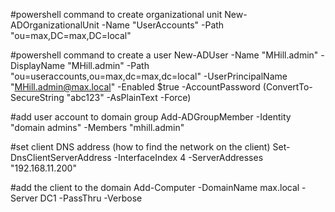 #powershell command to create organizational unit
New-ADOrganizationalUnit -Name "UserAccounts" -Path "ou=max,DC=max,DC=local"

#powershell command to create a user
New-ADUser -Name "MHill.admin" -DisplayName "MHill.admin" -Path "ou=useraccounts,ou=max,dc=max,dc=local" -UserPrincipalName "MHill.admin@max.local" -Enabled $true -AccountPassword (ConvertTo-SecureString "abc123" -AsPlainText -Force)

#add user account to domain group
Add-ADGroupMember -Identity "domain admins" -Members "mhill.admin"

#set client DNS address (how to find the network on the client)
Set-DnsClientServerAddress -InterfaceIndex 4 -ServerAddresses "192.168.11.200"

#add the client to the domain
Add-Computer -DomainName max.local -Server DC1 -PassThru -Verbose